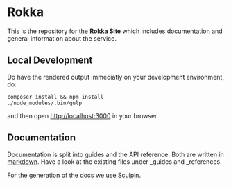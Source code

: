 Rokka
=====

This is the repository for the __Rokka Site__ which includes documentation and general information about the service.

Local Development
-----------------

Do have the rendered output immediatly on your development environment, do:

```
composer install && npm install
./node_modules/.bin/gulp
```

and then open [http://localhost:3000](http://localhost:3000) in your browser


Documentation
-----------------

Documentation is split into guides and the API reference. Both are written in [markdown](https://daringfireball.net/projects/markdown/).
Have a look at the existing files under _guides and _references.

For the generation of the docs we use [Sculpin](https://sculpin.io/documentation/).
